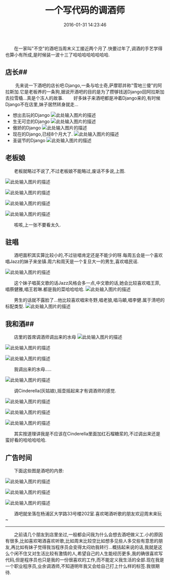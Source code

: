 ﻿---
title: 一个写代码的调酒师
date: 2016-01-31 14:23:46
tags: 调酒师 
categories: 业余生活

---

&#160; &#160; &#160; &#160;在一家叫"不空"的酒吧当周末义工接近两个月了.快要过年了,调酒的手艺学得也算小有所成,是时候装一波十三了哈哈哈哈哈哈哈哈.

## 店长##

&#160; &#160; &#160; &#160; 先来说一下酒吧的店长吧:Django,一条与哈士奇,萨摩耶并称"雪地三傻"的阿拉斯加.它是老板养的一条狗,据说开酒吧的目的是为了攒够钱送Django回阿拉斯加去拉雪橇...真是个冻人的故事.
&#160; &#160; &#160; &#160;好多妹子来酒吧都是冲着Django来的,有时候Django不在店里,妹子居然转身就走...

 - 想出去玩的Django
![此处输入图片的描述][1]
 - 生无可恋的Django
![此处输入图片的描述][2]
 - 傲娇的Django
![此处输入图片的描述][3]
 - 现在的Django,已经8个月大了.
![此处输入图片的描述][4]
 - 圣诞节的Django
![此处输入图片的描述][5] 

## 老板娘 ##
&#160; &#160; &#160; &#160;老板就略过不说了,不过老板娘不能略过,废话不多说,上图.

![此处输入图片的描述][6]

![此处输入图片的描述][7]

![此处输入图片的描述][8]

![此处输入图片的描述][9]

&#160; &#160; &#160; &#160;咳咳,上一张不要看太久.

## 驻唱 ##
&#160; &#160; &#160; &#160;酒吧面积其实算比较小的,不过驻唱肯定还是不能少的呀.每周五会是一个喜欢唱Jazz的妹子来坐镇.周六和周天是一个复旦大一的男生,喜欢唱民谣.

![此处输入图片的描述][10]

&#160; &#160; &#160; &#160;这个妹子唱英文歌的话Jazz风格会多一点,中文歌的话,她会比较喜欢唱王菲,唱蔡健雅,唱王若琳.都是我的菜哈哈哈哈.
![此处输入图片的描述][11]
 
&#160; &#160; &#160; &#160;男生的话就不露脸了...他比较喜欢唱宋冬野,唱老狼,唱马頔,唱李健.属于清吧的标配类型.
![此处输入图片的描述][12]

## 我和酒##

&#160; &#160; &#160; &#160;店里的首席调酒师调出来的水母
![此处输入图片的描述][13]

![此处输入图片的描述][14]

![此处输入图片的描述][15]

&#160; &#160; &#160; &#160;我调出来的水母.....

![此处输入图片的描述][16]

&#160; &#160; &#160; &#160;调Cinderella(灰姑娘),摇壶摇起来才有调酒师的感觉.

![此处输入图片的描述][17]

![此处输入图片的描述][18]

![此处输入图片的描述][19]

&#160; &#160; &#160; &#160;其实按道理讲我是不应该在Cinderella里面加红石榴糖浆的,不过调出来还是蛮好看的哈哈哈哈哈.

## 广告时间 ##
&#160; &#160; &#160; &#160;下面这些图是酒吧的内景:

![此处输入图片的描述][20]

![此处输入图片的描述][21]

![此处输入图片的描述][22]

&#160; &#160; &#160; &#160;酒吧就坐落在杨浦区大学路33号楼202室.喜欢喝酒听歌的朋友欢迎周末来玩~


----------

&#160; &#160; &#160; &#160;之前请几个朋友到店里坐过,一般都会问我为什么会想去酒吧做义工.小的原因有很多,比如喜欢喝酒喜欢听歌,比如周末比较空比如想多见些人多交些有意思的朋友,再比如有妹子觉得我当程序员会变得太闷劝我转行...概括起来说的话,我就是这么个闲不住又对生活比较有激情的人,希望自己的人生能经历更多,我的确很喜欢写代码,但是程序员也只是我的一份很喜欢的工作,而不能定义我生活的全部.现在我是一个职业程序员,业余调酒师,不知道明年我又会给自己打上什么样的标签.我很期待.













 


  [1]: http://7xsrzn.com1.z0.glb.clouddn.com/django1.jpeg
  [2]: http://7xsrzn.com1.z0.glb.clouddn.com/django2.jpeg 
  [3]: http://7xsrzn.com1.z0.glb.clouddn.com/django3.jpeg
  [4]: http://7xsrzn.com1.z0.glb.clouddn.com/django4.jpeg
  [5]: http://7xsrzn.com1.z0.glb.clouddn.com/django5.jpeg 
  [6]: http://7xsrzn.com1.z0.glb.clouddn.com/bosswife1.jpeg
  [7]: http://7xsrzn.com1.z0.glb.clouddn.com/bosswife2.jpeg 
  [8]: http://7xsrzn.com1.z0.glb.clouddn.com/bosswife3.jpeg 
  [9]: http://7xsrzn.com1.z0.glb.clouddn.com/bosswife4.jpeg 
  [10]: http://7xsrzn.com1.z0.glb.clouddn.com/singer1.jpeg
  [11]: http://7xsrzn.com1.z0.glb.clouddn.com/singer2.jpeg
  [12]: http://7xsrzn.com1.z0.glb.clouddn.com/singer3.jpeg
  [13]: http://7xsrzn.com1.z0.glb.clouddn.com/jellyfish1.jpeg
  [14]: http://7xsrzn.com1.z0.glb.clouddn.com/jellyfish2.jpeg 
  [15]: http://7xsrzn.com1.z0.glb.clouddn.com/jellyfish3.jpeg
  [16]: http://7xsrzn.com1.z0.glb.clouddn.com/jellyfish4.jpeg
  [17]: http://7xsrzn.com1.z0.glb.clouddn.com/jellyfish5.jpeg
  [18]: http://7xsrzn.com1.z0.glb.clouddn.com/jellyfish6.jpeg
  [19]: http://7xsrzn.com1.z0.glb.clouddn.com/jellyfish7.jpeg
  [20]: http://7xsrzn.com1.z0.glb.clouddn.com/jellyfish8.jpeg
  [21]: http://7xsrzn.com1.z0.glb.clouddn.com/jellyfish9.jpeg
  [22]: http://7xsrzn.com1.z0.glb.clouddn.com/jellyfish10.jpeg
